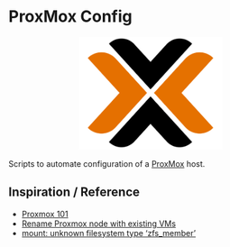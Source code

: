 # ProxMox Config

<p align="center">
    <img height="200" alt="ProxMox Logo" src="img/logo_proxmox.png">
</p>

Scripts to automate configuration of a [ProxMox](https://www.proxmox.com/en/) host.

## Inspiration / Reference

- [Proxmox 101](https://medium.com/devops-dudes/proxmox-101-8204eb154cd5)
- [Rename Proxmox node with existing VMs](https://base64.co.za/rename-proxmox-node-with-existing-vms/)
- [mount: unknown filesystem type ‘zfs_member’](https://www.svennd.be/mount-unknown-filesystem-type-zfs_member/)
